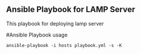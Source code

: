 ## Ansible Playbook for LAMP Server

This playbook for deploying lamp server

#Ansible Playbook usage

```ansible-playbook -i hosts playbook.yml -s -K```
